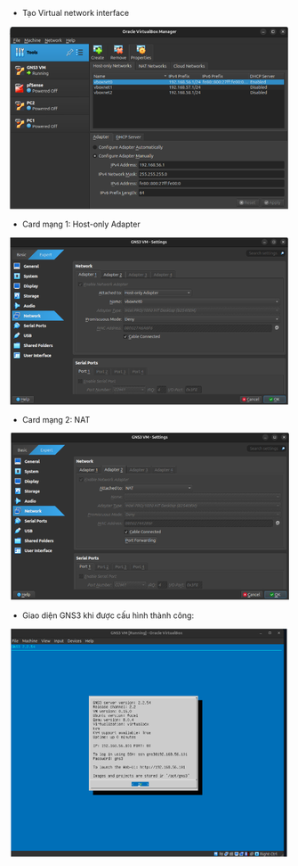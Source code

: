 - Tạo Virtual network interface

![giao diện mạng ảo](../img/Lab_4_setup/GNS3_VM_1.png)

- Card mạng 1: Host-only Adapter

![Card mạng 1](../img/Lab_4_setup/GNS3_VM_2.png)

- Card mạng 2: NAT

![Card mạng 2](../img/Lab_4_setup/GNS3_VM_3.png)

- Giao diện GNS3 khi được cấu hình thành công:

![Giao diện GNS3](../img/Lab_4_setup/GNS3_VM_4.png)